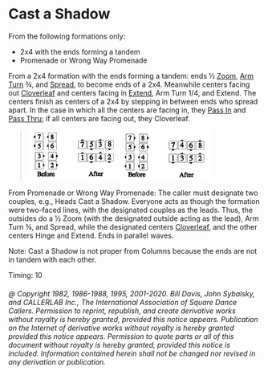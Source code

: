
# Cast a Shadow

From the following formations only:
- 2x4 with the ends forming a tandem
- Promenade or Wrong Way Promenade

From a 2x4 formation with the ends forming a tandem: ends ½
[Zoom](../b2/zoom.md), [Arm Turn](../ms/turn_thru.md) ¾,
and [Spread](../plus/anything_and_spread.md),
to become ends of a 2x4. Meanwhile centers
facing out [Cloverleaf](../ms/cloverleaf.md) and centers facing in
[Extend](../plus/extend.md), Arm Turn 1/4,
and Extend. The centers finish as centers of a 2x4 by stepping in between ends who spread
apart.  In the case in which all the centers are facing in, 
they [Pass In](pass_in.md) and [Pass Thru](../b1/pass_thru.md); 
if all centers are facing out, they Cloverleaf.

> 
> ![alt](cast_a_shadow_1a.png)![alt](cast_a_shadow_1b.png)
> 

From Promenade or Wrong Way Promenade: The caller must designate two couples, 
e.g., Heads Cast a Shadow.
Everyone acts as though the formation were two-faced lines, with the designated couples as
the leads. Thus, the outsides do a ½ Zoom
(with the designated outside acting as the lead), Arm Turn ¾, and Spread, while the
designated centers [Cloverleaf](../ms/cloverleaf.md),
and the other centers Hinge and Extend. Ends in parallel waves.

Note: Cast a Shadow is not proper from Columns because 
the ends are not in tandem with each other.

Timing: 10
###### @ Copyright 1982, 1986-1988, 1995, 2001-2020. Bill Davis, John Sybalsky, and CALLERLAB Inc., The International Association of Square Dance Callers. Permission to reprint, republish, and create derivative works without royalty is hereby granted, provided this notice appears. Publication on the Internet of derivative works without royalty is hereby granted provided this notice appears. Permission to quote parts or all of this document without royalty is hereby granted, provided this notice is included. Information contained herein shall not be changed nor revised in any derivation or publication.
